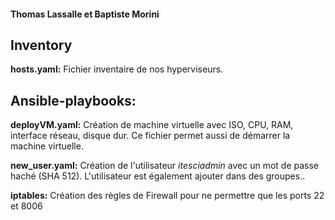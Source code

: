 #### Thomas Lassalle et  Baptiste Morini

## Inventory

__hosts.yaml:__ Fichier inventaire de nos hyperviseurs.

## Ansible-playbooks:

__deployVM.yaml:__ Création de machine virtuelle avec ISO, CPU, RAM, interface réseau, disque dur. Ce fichier permet aussi de démarrer la machine virtuelle.

__new_user.yaml:__ Création de l'utilisateur *itesciadmin* avec un mot de passe haché (SHA 512). L'utilisateur est également ajouter dans des groupes..

__iptables:__ Création des règles de Firewall pour ne permettre que les ports 22 et 8006


